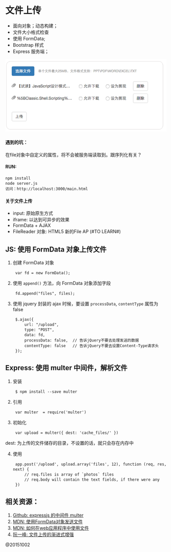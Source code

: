 ﻿# 文件上传

- 面向对象；动态构建；
- 文件大小格式检查
- 使用 FormData;
- Bootstrap 样式
- Express 服务端；

![img](../imgs/uploader.png)

#### 遇到的坑：

在file对象中自定义的属性，将不会被服务端读取到。跟序列化有关？

#### RUN:

	npm install
	node server.js
	访问：http://localhost:3000/main.html

#### 关于文件上传

- input: 原始原生方式
- iframe: 以达到可异步的效果
- FormData + AJAX
- FileReader 对象: HTML5 新的File AP (#TO LEARN#)

## JS: 使用 FormData 对象上传文件

1. 创建 FormData 对象

		var fd = new FormData();

2. 使用 `append()` 方法，向 FormData 对象添加字段

		fd.append("files", files);

3. 使用 jquery 封装的 ajax 时候，要设置 `processData`, `contentType` 属性为 false

		$.ajax({
			url: "/upload",
			type: "POST",
			data: fd,
			processData: false,  // 告诉jQuery不要去处理发送的数据
			contentType: false   // 告诉jQuery不要去设置Content-Type请求头
		});

## Express: 使用 multer 中间件，解析文件

1. 安装

		$ npm install --save multer

2. 引用

		var multer  = require('multer')

3. 初始化

		var upload = multer({ dest: 'cache_files/' })
dest: 为上传的文件储存的目录，不设置的话，就只会存在内存中

4. 使用

		app.post('/upload', upload.array('files', 12), function (req, res, next) {
			// req.files is array of `photos` files
			// req.body will contain the text fields, if there were any
		})


## 相关资源：

1. [Github: expressjs 的中间件 multer](https://github.com/expressjs/multer)
2. [MDN: 使用FormData对象发送文件](https://developer.mozilla.org/zh-CN/docs/Web/Guide/Using_FormData_Objects#.E4.BD.BF.E7.94.A8FormData.E5.AF.B9.E8.B1.A1.E5.8F.91.E9.80.81.E6.96.87.E4.BB.B6
)
3. [MDN: 如何在web应用程序中使用文件](https://developer.mozilla.org/zh-CN/docs/Using_files_from_web_applications)
4. [阮一峰: 文件上传的渐进式增强](http://www.ruanyifeng.com/blog/2012/08/file_upload.html)

@20151002